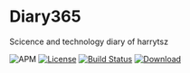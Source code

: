 # Diary365
Scicence and technology diary of harrytsz

![APM](https://img.shields.io/apm/l/vim-mode.svg?style=plastic)
[![License](https://img.shields.io/badge/license-Apache%202-green.svg)](https://www.apache.org/licenses/LICENSE-2.0)
[![Build Status](https://travis-ci.org/xialonghua/kotmvp.svg?branch=master)](https://travis-ci.org/xialonghua/kotmvp) 
[![Download](https://api.bintray.com/packages/xialonghua/kotmvp/kotmvp/images/download.svg)](https://bintray.com/xialonghua/kotmvp/kotmvp/_latestVersion)
